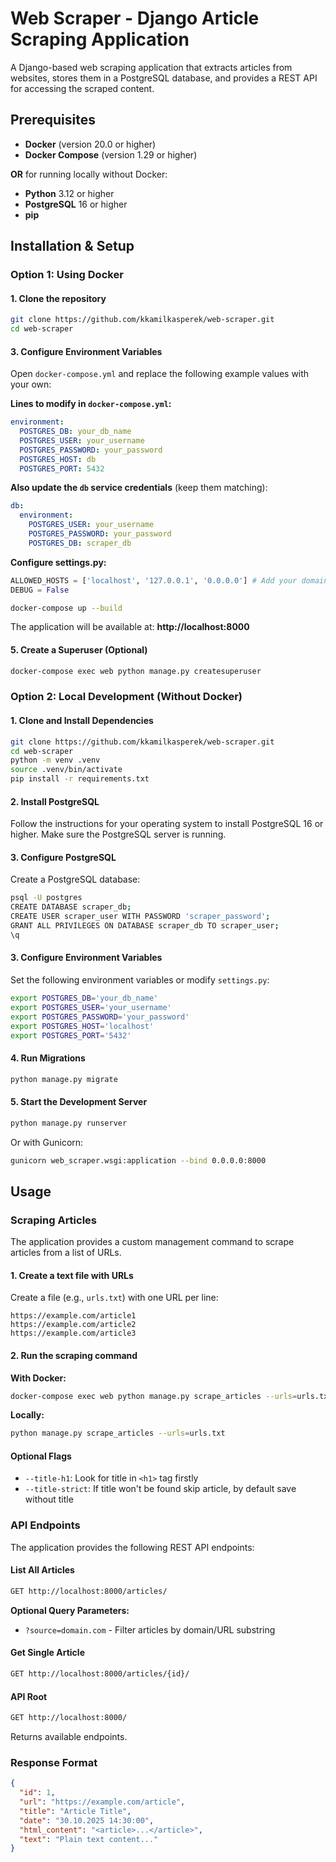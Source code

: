 # Web Scraper - Django Article Scraping Application

A Django-based web scraping application that extracts articles from websites, stores them in a PostgreSQL database, and provides a REST API for accessing the scraped content.


## Prerequisites

- **Docker** (version 20.0 or higher)
- **Docker Compose** (version 1.29 or higher)

**OR** for running locally without Docker:

- **Python** 3.12 or higher
- **PostgreSQL** 16 or higher
- **pip** 



## Installation & Setup

### Option 1: Using Docker

#### 1. Clone the repository

```bash
git clone https://github.com/kkamilkasperek/web-scraper.git
cd web-scraper
```

#### 3. Configure Environment Variables

Open `docker-compose.yml` and replace the following example values with your own:

**Lines to modify in `docker-compose.yml`:**

```yaml
environment:
  POSTGRES_DB: your_db_name
  POSTGRES_USER: your_username
  POSTGRES_PASSWORD: your_password
  POSTGRES_HOST: db
  POSTGRES_PORT: 5432
```

**Also update the `db` service credentials** (keep them matching):

```yaml
db:
  environment:
    POSTGRES_USER: your_username
    POSTGRES_PASSWORD: your_password
    POSTGRES_DB: scraper_db
```

**Configure settings.py:**
```python
ALLOWED_HOSTS = ['localhost', '127.0.0.1', '0.0.0.0'] # Add your domain in production
DEBUG = False

```
```bash
docker-compose up --build
```

The application will be available at: **http://localhost:8000**

#### 5. Create a Superuser (Optional)

```bash
docker-compose exec web python manage.py createsuperuser
```


### Option 2: Local Development (Without Docker)

#### 1. Clone and Install Dependencies

```bash
git clone https://github.com/kkamilkasperek/web-scraper.git
cd web-scraper
python -m venv .venv
source .venv/bin/activate 
pip install -r requirements.txt
```

#### 2. Install PostgreSQL

Follow the instructions for your operating system to install PostgreSQL 16 or higher. Make sure the PostgreSQL server is running.

#### 3. Configure PostgreSQL

Create a PostgreSQL database:

```bash
psql -U postgres
CREATE DATABASE scraper_db;
CREATE USER scraper_user WITH PASSWORD 'scraper_password';
GRANT ALL PRIVILEGES ON DATABASE scraper_db TO scraper_user;
\q
```

#### 3. Configure Environment Variables

Set the following environment variables or modify `settings.py`:

```bash
export POSTGRES_DB='your_db_name'
export POSTGRES_USER='your_username'
export POSTGRES_PASSWORD='your_password'
export POSTGRES_HOST='localhost'
export POSTGRES_PORT='5432'
```

#### 4. Run Migrations

```bash
python manage.py migrate
```

#### 5. Start the Development Server

```bash
python manage.py runserver
```

Or with Gunicorn:

```bash
gunicorn web_scraper.wsgi:application --bind 0.0.0.0:8000
```

## Usage

### Scraping Articles

The application provides a custom management command to scrape articles from a list of URLs.

#### 1. Create a text file with URLs

Create a file (e.g., `urls.txt`) with one URL per line:

```
https://example.com/article1
https://example.com/article2
https://example.com/article3
```

#### 2. Run the scraping command

**With Docker:**

```bash
docker-compose exec web python manage.py scrape_articles --urls=urls.txt
```

**Locally:**

```bash
python manage.py scrape_articles --urls=urls.txt
```

#### Optional Flags

- `--title-h1`: Look for title in `<h1>` tag firstly
- `--title-strict`: If title won't be found skip article, by default save without title


### API Endpoints

The application provides the following REST API endpoints:

#### List All Articles

```bash
GET http://localhost:8000/articles/
```

**Optional Query Parameters:**

- `?source=domain.com` - Filter articles by domain/URL substring


#### Get Single Article

```bash
GET http://localhost:8000/articles/{id}/
```



#### API Root

```bash
GET http://localhost:8000/
```

Returns available endpoints.

### Response Format

```json
{
  "id": 1,
  "url": "https://example.com/article",
  "title": "Article Title",
  "date": "30.10.2025 14:30:00",
  "html_content": "<article>...</article>",
  "text": "Plain text content..."
}
```


